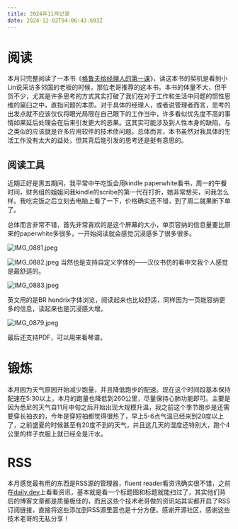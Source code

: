 ```yaml
---
title: 2024年11月记录
date: 2024-12-02T04:06:43.693Z
---
```


# 阅读
本月只完整阅读了一本书《[格鲁夫给经理人的第一课](https://book.douban.com/subject/27178870/)》，读这本书的契机是看到小Lin说采访多邻国的老板的时候，那位老哥推荐的这本书。本书的体量不大，但干货不少，尤其是许多思考的方式其实打破了我们在对于工作和生活中问题的惯性思维的窠臼之中，直指问题的本质。对于具体的经理人，或者说管理者而言，思考的出发点就不应该仅仅将眼光局限在自己眼下的工作当中，许多看似优先度不高的事情如果延后处理会在后来引发更大的恶果。这其实可能涉及到人性本身的缺陷，与之类似的应该就是许多应用软件的技术债问题。总体而言，本书虽然对我具体的生活工作没有太大的益处，但其背后能引发的思考还是挺有意思的。

## 阅读工具
近期正好是黑五期间，我平常中午吃饭会用kindle paperwhite看书，周一的午餐时间，财务组的姐姐问我kindle的scribe的第一代在打折，她非常想买，问我怎么样。我吃完饭之后立刻去电脑上看了一下，价格确实还不错，到了周二就果断下单了。


总体而言非常不错，首先非常喜欢的是这个屏幕的大小，单页容纳的信息量要比原来的paperwhite多很多，一开始阅读就会感觉沉浸感多了很多很多。

![IMG_0881.jpeg](https://cloudflare-imgbed-p1r.pages.dev/file/1732948831966_IMG_0881.jpeg)

![IMG_0882.jpeg](https://cloudflare-imgbed-p1r.pages.dev/file/1732948828744_IMG_0882.jpeg)
当然也是支持自定义字体的——汉仪书仿的看中文我个人感觉是最舒适的。

![IMG_0883.jpeg](https://cloudflare-imgbed-p1r.pages.dev/file/1732948826421_IMG_0883.jpeg)

英文用的是BR hendrix字体浏览，阅读起来也比较舒适，同样因为一页能容纳更多的信息，读起来也是沉浸感大增。

![IMG_0879.jpeg](https://cloudflare-imgbed-p1r.pages.dev/file/1732948831063_IMG_0879.jpeg)

最后还支持PDF，可以用来看琴谱。

# 锻炼
本月因为天气原因开始减少跑量，并且降低跑步的配速。现在这个时间段基本保持配速在5:30以上，本月的跑量也降低到260公里，尽量保持心肺功能即可。主要是因为悉尼的天气自11月中旬之后开始出现大规模升温，我之前这个季节跑步是还需要穿长袖衣的，今年是穿短袖都觉得很热了，早上5-6点气温已经来到20度以上了，之前盛夏的时候甚至有20度不到的天气，并且这几天的湿度还特别大，跑个4公里的样子衣服上就已经全是汗水。

# RSS
本月感觉最有用的东西是RSS源的管理器，fluent reader看资讯确实很不错，之前在[daily.dev](app.daily.dev)上看看资讯，基本就是看一个标题图和标题就能扫过了，其实他们背后的博客文章都是质量极佳的，而且这些个技术老哥做的资讯站其实都开启了RSS订阅链接，直接将这些添加到RSS源里面也是十分方便。感谢开源社区，感谢这些技术老哥的无私分享！